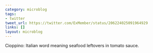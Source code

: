 ```yaml
---
category: microblog
tags:
- twitter
tweet_url: https://twitter.com/ExMember/status/206224025091964929
links: []
layout: microblog
---
```

Cioppino: Italian word meaning seafood leftovers in tomato sauce.
